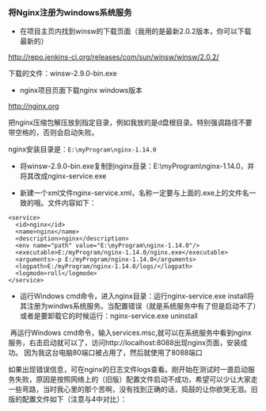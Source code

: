 ### 将Nginx注册为windows系统服务

- 在项目主页内找到winsw的下载页面（我用的是最新2.0.2版本，你可以下载最新的）

http://repo.jenkins-ci.org/releases/com/sun/winsw/winsw/2.0.2/

下载的文件：winsw-2.9.0-bin.exe

- nginx项目页面下载nginx windows版本

http://nginx.org

把nginx压缩包解压放到指定目录，例如我放的是d盘根目录。特别强调路径不要带空格的，否则会启动失败。

nginx安装目录是：`E:\myProgram\nginx-1.14.0`

- 将winsw-2.9.0-bin.exe复制到nginx目录：E:\myProgram\nginx-1.14.0，并将其改成nginx-service.exe 

- 新建一个xml文件nginx-service.xml，名称一定要与上面的.exe上的文件名一致的哦。文件内容如下：

```
<service>
  <id>nginx</id>
  <name>nginx</name>
  <description>nginx</description>
  <env name="path" value="E:\myProgram\nginx-1.14.0"/>
  <executable>E:/myProgram/nginx-1.14.0/nginx.exe</executable>
  <arguments>-p E:/myProgram/nginx-1.14.0</arguments>
  <logpath>E:/myProgram/nginx-1.14.0/logs/</logpath>
  <logmode>roll</logmode>
</service>
```

- 运行Windows cmd命令，进入nginx目录：运行nginx-service.exe install将其注册为windws系统服务。当配置错误（就是系统服务中有了但是启动不了）或者是要卸载它的时候运行：nginx-service.exe uninstall

​		再运行Windows cmd命令，输入services.msc,就可以在系统服务中看到nginx服务，右击启动就可以了，访问http://localhost:8088出现nginx页面，安装成功。 因为我这台电脑80端口被占用了，然后就使用了8088端口

​		如果出现错误信息，可在nginx的日志文件logs查看。刚开始在测试时一直启动服务失败，原因是按照网络上的（旧版）配置文件启动不成功，希望可以少让大家走一些弯路，当时我心里的那个苦啊，没有找到正确的话，捣鼓的让你欲哭无泪。旧版的配置文件如下（注意与4中对比）：

### 